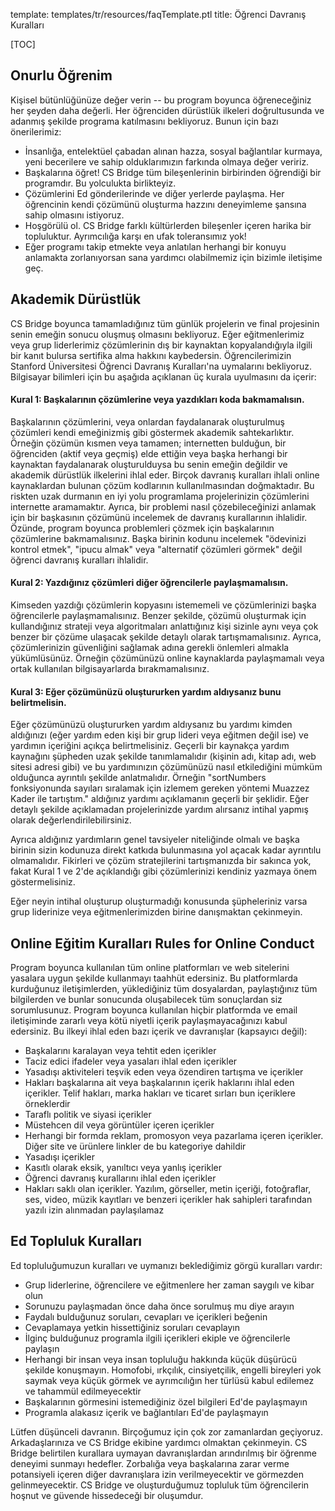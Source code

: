 template: templates/tr/resources/faqTemplate.ptl
title: Öğrenci Davranış Kuralları

[TOC]

## Onurlu Öğrenim

Kişisel bütünlüğünüze değer verin -- bu program boyunca öğreneceğiniz her şeyden daha değerli. Her öğrenciden dürüstlük ilkeleri doğrultusunda ve adanmış şekilde programa katılmasını bekliyoruz. Bunun için bazı önerilerimiz:

- İnsanlığa, entelektüel çabadan alınan hazza, sosyal bağlantılar kurmaya, yeni becerilere ve sahip olduklarımızın farkında olmaya değer veririz.
- Başkalarına öğret! CS Bridge tüm bileşenlerinin birbirinden öğrendiği bir programdır. Bu yolculukta birlikteyiz.
- Çözümlerini Ed gönderilerinde ve diğer yerlerde paylaşma. Her öğrencinin kendi çözümünü oluşturma hazzını deneyimleme şansına sahip olmasını istiyoruz. 
- Hoşgörülü ol. CS Bridge farklı kültürlerden bileşenler içeren harika bir topluluktur. Ayrımcılığa karşı en ufak toleransımız yok!
- Eğer programı takip etmekte veya anlatılan herhangi bir konuyu anlamakta zorlanıyorsan sana yardımcı olabilmemiz için bizimle iletişime geç. 

## Akademik Dürüstlük

CS Bridge boyunca tamamladığınız tüm günlük projelerin ve final projesinin senin emeğin sonucu oluşmuş olmasını bekliyoruz. Eğer eğitmenlerimiz veya grup liderlerimiz çözümlerinin dış bir kaynaktan kopyalandığıyla ilgili bir kanıt bulursa sertifika alma hakkını kaybedersin. Öğrencilerimizin Stanford Üniversitesi Öğrenci Davranış Kuralları'na uymalarını bekliyoruz. Bilgisayar bilimleri için bu aşağıda açıklanan üç kurala uyulmasını da içerir:

#### Kural 1: Başkalarının çözümlerine veya yazdıkları koda bakmamalısın.

Başkalarının çözümlerini, veya onlardan faydalanarak oluşturulmuş çözümleri kendi emeğinizmiş gibi göstermek akademik sahtekarlıktır. Örneğin çözümün kısmen veya tamamen; internetten bulduğun, bir öğrenciden (aktif veya geçmiş) elde ettiğin veya başka herhangi bir kaynaktan faydalanarak oluşturulduysa bu senin emeğin değildir ve akademik dürüstlük ilkelerini ihlal eder. Birçok davranış kuralları ihlali online kaynaklardan bulunan çözüm kodlarının kullanılmasından doğmaktadır. Bu riskten uzak durmanın en iyi yolu programlama projelerinizin çözümlerini internette aramamaktır. Ayrıca, bir problemi nasıl çözebileceğinizi anlamak için bir başkasının çözümünü incelemek de davranış kurallarının ihlalidir. Özünde, program boyunca problemleri çözmek için başkalarının çözümlerine bakmamalısınız. Başka birinin kodunu incelemek "ödevinizi kontrol etmek", "ipucu almak" veya "alternatif çözümleri görmek" değil öğrenci davranış kuralları ihlalidir.


#### Kural 2: Yazdığınız çözümleri diğer öğrencilerle paylaşmamalısın.

Kimseden yazdığı çözümlerin kopyasını istememeli ve çözümlerinizi başka öğrencilerle paylaşmamalısınız. Benzer şekilde, çözümü oluşturmak için kullandığınız strateji veya algoritmaları anlattığınız kişi sizinle aynı veya çok benzer bir çözüme ulaşacak şekilde detaylı olarak tartışmamalısınız. Ayrıca, çözümlerinizin güvenliğini sağlamak adına gerekli önlemleri almakla yükümlüsünüz. Örneğin çözümünüzü online kaynaklarda paylaşmamalı veya ortak kullanılan bilgisayarlarda bırakmamalısınız.

#### Kural 3: Eğer çözümünüzü oluştururken yardım aldıysanız bunu belirtmelisin.

Eğer çözümünüzü oluştururken yardım aldıysanız bu yardımı kimden aldığınızı (eğer yardım eden kişi bir grup lideri veya eğitmen değil ise) ve yardımın içeriğini açıkça belirtmelisiniz. Geçerli bir kaynakça yardım kaynağını şüpheden uzak şekilde tanımlamalıdır (kişinin adı, kitap adı, web sitesi adresi gibi) ve bu yardımınızın çözümünüzü nasıl etkilediğini mümküm olduğunca ayrıntılı şekilde anlatmalıdır. Örneğin "sortNumbers fonksiyonunda sayıları sıralamak için izlemem gereken yöntemi Muazzez Kader ile tartıştım." aldığınız yardımı açıklamanın geçerli bir şeklidir. Eğer detaylı şekilde açıklamadan projelerinizde yardım alırsanız intihal yapmış olarak değerlendirilebilirsiniz.

Ayrıca aldığınız yardımların genel tavsiyeler niteliğinde olmalı ve başka birinin sizin kodunuza direkt katkıda bulunmasına yol açacak kadar ayrıntılu olmamalıdır. Fikirleri ve çözüm stratejilerini tartışmanızda bir sakınca yok, fakat Kural 1 ve 2'de açıklandığı gibi çözümlerinizi kendiniz yazmaya önem göstermelisiniz.

Eğer neyin intihal oluşturup oluşturmadığı konusunda şüpheleriniz varsa grup liderinize veya eğitmenlerimizden birine danışmaktan çekinmeyin.


## Online Eğitim Kuralları Rules for Online Conduct

Program boyunca kullanılan tüm online platformları ve web sitelerini yasalara uygun şekilde kullanmayı taahhüt edersiniz. Bu platformlarda kurduğunuz iletişimlerden, yüklediğiniz tüm dosyalardan, paylaştığınız tüm bilgilerden ve bunlar sonucunda oluşabilecek tüm sonuçlardan siz sorumlusunuz. Program boyunca kullanılan hiçbir platformda ve email iletişiminde zararlı veya kötü niyetli içerik paylaşmayacağınızı kabul edersiniz. Bu ilkeyi ihlal eden bazı içerik ve davranışlar (kapsayıcı değil):

- Başkalarını karalayan veya tehtit eden içerikler
- Taciz edici ifadeler veya yasaları ihlal eden içerikler
- Yasadışı aktiviteleri teşvik eden veya özendiren tartışma ve içerikler
- Hakları başkalarına ait veya başkalarının içerik haklarını ihlal eden içerikler. Telif hakları, marka hakları ve ticaret sırları bun içeriklere örneklerdir
- Taraflı politik ve siyasi içerikler
- Müstehcen dil veya görüntüler içeren içerikler
- Herhangi bir formda reklam, promosyon veya pazarlama içeren içerikler. Diğer site ve ürünlere linkler de bu kategoriye dahildir
- Yasadışı içerikler
- Kasıtlı olarak eksik, yanıltıcı veya yanlış içerikler
- Öğrenci davranış kurallarını ihlal eden içerikler
- Hakları saklı olan içerikler. Yazılım, görseller, metin içeriği, fotoğraflar, ses, video, müzik kayıtları ve benzeri içerikler hak sahipleri tarafından yazılı izin alınmadan paylaşılamaz

## Ed Topluluk Kuralları

Ed topluluğumuzun kuralları ve uymanızı beklediğimiz görgü kuralları vardır:

- Grup liderlerine, öğrencilere ve eğitmenlere her zaman saygılı ve kibar olun
- Sorunuzu paylaşmadan önce daha önce sorulmuş mu diye arayın
- Faydalı bulduğunuz soruları, cevapları ve içerikleri beğenin
- Cevaplamaya yetkin hissettiğiniz soruları cevaplayın
- İlginç bulduğunuz programla ilgili içerikleri ekiple ve öğrencilerle paylaşın
- Herhangi bir insan veya insan topluluğu hakkında küçük düşürücü şekilde konuşmayın. Homofobi, ırkçılık, cinsiyetçilik, engelli bireyleri yok saymak veya küçük görmek ve ayrımcılığın her türlüsü kabul edilemez ve tahammül edilmeyecektir
- Başkalarının görmesini istemediğiniz özel bilgileri Ed'de paylaşmayın
- Programla alakasız içerik ve bağlantıları Ed'de paylaşmayın

Lütfen düşünceli davranın. Birçoğumuz için çok zor zamanlardan geçiyoruz. Arkadaşlarınıza ve CS Bridge ekibine yardımcı olmaktan çekinmeyin. CS Bridge belirtilen kurallara uymayan davranışlardan arındırılmış bir öğrenme deneyimi sunmayı hedefler. Zorbalığa veya başkalarına zarar verme potansiyeli içeren diğer davranışlara izin verilmeyecektir ve görmezden gelinmeyecektir. CS Bridge ve oluşturduğumuz topluluk tüm öğrencilerin hoşnut ve güvende hissedeceği bir oluşumdur.


